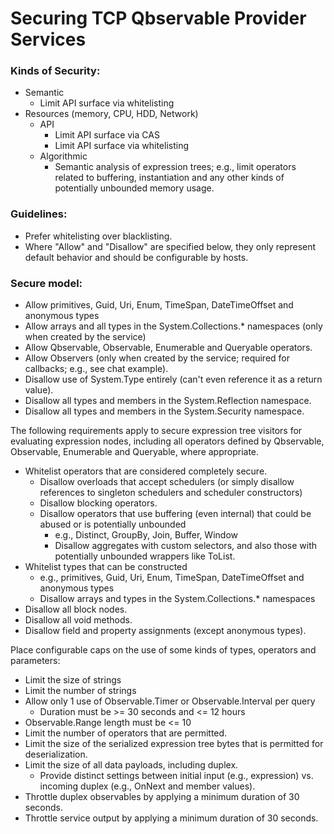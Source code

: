 # Securing TCP Qbservable Provider Services

### Kinds of Security:

- Semantic
	- Limit API surface via whitelisting
- Resources (memory, CPU, HDD, Network)
	- API
		- Limit API surface via CAS
		- Limit API surface via whitelisting
	- Algorithmic
		- Semantic analysis of expression trees; e.g., limit operators related to buffering, instantiation and any 
			other kinds of potentially unbounded memory usage.

### Guidelines: 

- Prefer whitelisting over blacklisting.
- Where "Allow" and "Disallow" are specified below, they only represent default behavior and should be configurable by hosts.

### Secure model: 

- Allow primitives, Guid, Uri, Enum, TimeSpan, DateTimeOffset and anonymous types
- Allow arrays and all types in the System.Collections.* namespaces (only when created by the service)
- Allow Qbservable, Observable, Enumerable and Queryable operators.
- Allow Observers (only when created by the service; required for callbacks; e.g., see chat example).
- Disallow use of System.Type entirely (can't even reference it as a return value).
- Disallow all types and members in the System.Reflection namespace.
- Disallow all types and members in the System.Security namespace.

The following requirements apply to secure expression tree visitors for evaluating expression nodes, including all 
operators defined by Qbservable, Observable, Enumerable and Queryable, where appropriate.

- Whitelist operators that are considered completely secure.
	- Disallow overloads that accept schedulers (or simply disallow references to singleton schedulers and scheduler constructors)
	- Disallow blocking operators.
	- Disallow operators that use buffering (even internal) that could be abused or is potentially unbounded
		- e.g., Distinct, GroupBy, Join, Buffer, Window
		- Disallow aggregates with custom selectors, and also those with potentially unbounded wrappers like ToList.
- Whitelist types that can be constructed
	- e.g., primitives, Guid, Uri, Enum, TimeSpan, DateTimeOffset and anonymous types
	- Disallow arrays and types in the System.Collections.* namespaces
- Disallow all block nodes.
- Disallow all void methods.
- Disallow field and property assignments (except anonymous types).

Place configurable caps on the use of some kinds of types, operators and parameters: 

- Limit the size of strings
- Limit the number of strings
- Allow only 1 use of Observable.Timer or Observable.Interval per query
	- Duration must be >= 30 seconds and <= 12 hours
- Observable.Range length must be <= 10
- Limit the number of operators that are permitted.
- Limit the size of the serialized expression tree bytes that is permitted for deserialization.
- Limit the size of all data payloads, including duplex.
	- Provide distinct settings between initial input (e.g., expression) vs. incoming duplex (e.g., OnNext and member values).
- Throttle duplex observables by applying a minimum duration of 30 seconds.
- Throttle service output by applying a minimum duration of 30 seconds.
